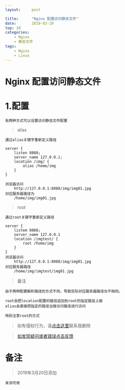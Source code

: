 ```yaml
---
layout:     post

title:      "Nginx 配置访问静态文件"
date:       2019-03-20
top: 10
categories:
    - Nginx 
    - 静态文件
tags:
    - Nginx
    - Linux
---
```


# Nginx 配置访问静态文件
# 1.配置

    有两种方式可以设置访问静态文件配置

>alias

    通过alias关键字重新定义路径

    server {
        listen 8088;
        server_name 127.0.0.1;
        location /img/ {
            alias /home/img
        }
    }

    浏览器访问
        http://127.0.0.1:8088/img/img01.jpg
    对应服务器路径为
        /home/img/img01.jpg

>root

    通过root关键字重新定义路径

    server {
        listem 8088;
        server_name 127.0.0.1
        location /imgtest/ {
            root /home/img
        }
    }
    浏览器访问
        http://127.0.0.1:8088/img/img01.jpg
    对应服务器路径
        /home/img/imgtest/img01.jpg

>备注

    由于两种配置解析路径的方式不同，导致实际对应服务器路径也不相同。

    root会把location配置的路径追加到root的指定路径上面
    alias会直接把指定的路径当做访问路径进行访问

    特别注意root的方式


>如有侵权行为，请[点击这里](https://github.com/mattmengCooper/MattMeng_hexo/issues)联系我删除

>[如发现疑问或者错误点击反馈](https://github.com/mattmengCooper/MattMeng_hexo/issues)

# 备注

>2019年3月20日添加

    亲测可用
